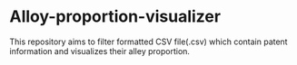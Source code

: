 # Alloy-proportion-visualizer
This repository aims to filter formatted CSV file(.csv) which contain patent information and visualizes their alley proportion.

